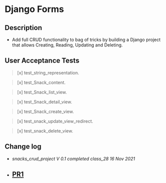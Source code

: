 # Django Forms 

## Description

* Add full CRUD functionality to bag of tricks by building a Django project that allows Creating, Reading, Updating and Deleting.

## User Acceptance Tests

> [x] test_string_representation.

> [x] test_Snack_content.

> [x] test_Snack_list_view.

> [x] test_Snack_detail_view.

> [x] test_Snack_create_view.

> [x] test_snack_update_view_redirect.

> [x] test_snack_delete_view.


## Change log

- _snacks_crud_project V 0.1 completed class_28_ *16 Nov 2021*


- ## [PR1](https://github.com/BasharTaamneh/django-crud/pull/1)


